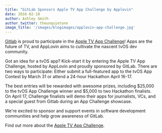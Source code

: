 ```yaml
---
title: "GitLab Sponsors Apple TV App Challenge by Applovin"
date: 2016-02-10
author: Ashley Smith
author_twitter: theunquietone
image_title: '/images/blogimages/applovin-app-challenge.jpg'
---
```


[Gitlab](https://about.gitlab.com) is proud to participate in the [Apple TV App Challenge](https://www.applovin.com/appchallenge)!
Apps are the future of TV, and AppLovin aims to cultivate the nascent tvOS dev community.

<!-- more -->

Got an idea for a tvOS app? Kick-start it by entering the Apple TV App Challenge,
hosted by AppLovin and proudly sponsored by GitLab.
There are two ways to participate:
Either submit a full-featured app to the tvOS App Contest by March 31 or 
attend a 24-hour Hackathon April 16-17.

The best entries will be rewarded with awesome prizes, including $25,000 
to the tvOS App Challenge winner and $5,000 to two Hackathon finalists.
On April 17, Challenge finalists will demo their apps for journalists, VCs, 
and a special guest from Gitlab during an App Challenge showcase.

We're excited to sponsor and support events in software development communities
and help grow awareness of GitLab. 

Find out more about the [Apple TV App Challenge](https://www.applovin.com/appchallenge).
